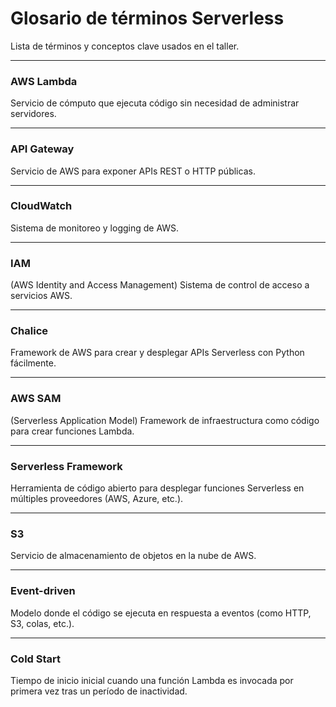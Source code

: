 # Glosario de términos Serverless

Lista de términos y conceptos clave usados en el taller.

---

### AWS Lambda

Servicio de cómputo que ejecuta código sin necesidad de administrar servidores.

---

### API Gateway

Servicio de AWS para exponer APIs REST o HTTP públicas.

---

### CloudWatch

Sistema de monitoreo y logging de AWS.

---

### IAM

(AWS Identity and Access Management) Sistema de control de acceso a servicios AWS.

---

### Chalice

Framework de AWS para crear y desplegar APIs Serverless con Python fácilmente.

---

### AWS SAM

(Serverless Application Model) Framework de infraestructura como código para crear funciones Lambda.

---

### Serverless Framework

Herramienta de código abierto para desplegar funciones Serverless en múltiples proveedores (AWS, Azure, etc.).

---

### S3

Servicio de almacenamiento de objetos en la nube de AWS.

---

### Event-driven

Modelo donde el código se ejecuta en respuesta a eventos (como HTTP, S3, colas, etc.).

---

### Cold Start

Tiempo de inicio inicial cuando una función Lambda es invocada por primera vez tras un período de inactividad.
